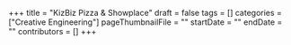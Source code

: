 +++
title = "KizBiz Pizza & Showplace"
draft = false
tags = []
categories = ["Creative Engineering"]
pageThumbnailFile = ""
startDate = ""
endDate = ""
contributors = []
+++
